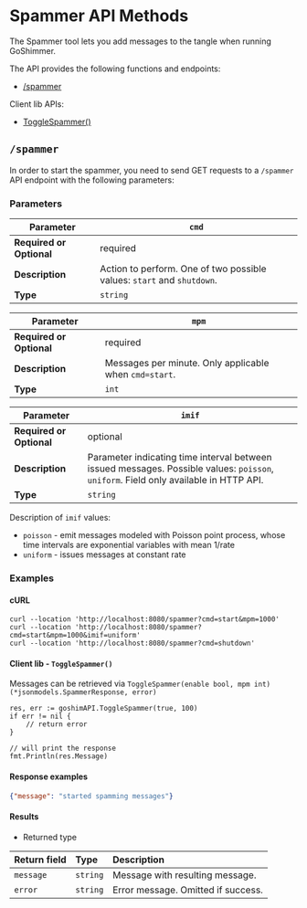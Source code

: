 # Spammer API Methods

The Spammer tool lets you add messages to the tangle when running GoShimmer.

The API provides the following functions and endpoints:

* [/spammer](#spammer)


Client lib APIs:
* [ToggleSpammer()](#client-lib---togglespammer)

##  `/spammer`

In order to start the spammer, you need to send GET requests to a `/spammer` API endpoint with the following parameters:

### Parameters

| **Parameter**            | `cmd`      |
|--------------------------|----------------|
| **Required or Optional** | required       |
| **Description**          | Action to perform. One of two possible values: `start` and `shutdown`.   |
| **Type**                 | `string`         |


| **Parameter**            | `mpm`      |
|--------------------------|----------------|
| **Required or Optional** | required       |
| **Description**          | Messages per minute. Only applicable when `cmd=start`.   |
| **Type**                 | `int`         |

| **Parameter**            | `imif`      |
|--------------------------|----------------|
| **Required or Optional** | optional       |
| **Description**          | Parameter indicating time interval between issued messages. Possible values: `poisson`, `uniform`. Field only available in HTTP API. |
| **Type**                 | `string`         |

Description of `imif` values:
* `poisson` - emit messages modeled with Poisson point process, whose time intervals are exponential variables with mean 1/rate
* `uniform` - issues messages at constant rate 

### Examples

#### cURL

```shell
curl --location 'http://localhost:8080/spammer?cmd=start&mpm=1000'
curl --location 'http://localhost:8080/spammer?cmd=start&mpm=1000&imif=uniform'
curl --location 'http://localhost:8080/spammer?cmd=shutdown'
```

#### Client lib - `ToggleSpammer()`

Messages can be retrieved via `ToggleSpammer(enable bool, mpm int) (*jsonmodels.SpammerResponse, error)`
```
res, err := goshimAPI.ToggleSpammer(true, 100)
if err != nil {
    // return error
}

// will print the response
fmt.Println(res.Message)
```

#### Response examples

```json
{"message": "started spamming messages"}
```

#### Results

* Returned type

|Return field | Type | Description|
|:-----|:------|:------|
| `message`  | `string` | Message with resulting message. |
| `error` | `string` | Error message. Omitted if success.     |
